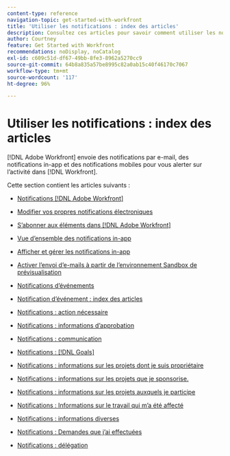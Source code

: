 ```yaml
---
content-type: reference
navigation-topic: get-started-with-workfront
title: 'Utiliser les notifications : index des articles'
description: Consultez ces articles pour savoir comment utiliser les notifications dans Adobe Workfront.
author: Courtney
feature: Get Started with Workfront
recommendations: noDisplay, noCatalog
exl-id: c609c51d-df67-49bb-8fe3-8962a5270cc9
source-git-commit: 64b8a835a57be8995c82a0ab15c40f46170c7067
workflow-type: tm+mt
source-wordcount: '117'
ht-degree: 96%

---
```


# Utiliser les notifications : index des articles

[!DNL Adobe Workfront] envoie des notifications par e-mail, des notifications in-app et des notifications mobiles pour vous alerter sur l’activité dans [!DNL Workfront].

<!-- Audited: 01/2024 -->

Cette section contient les articles suivants :

* [Notifications [!DNL Adobe Workfront]](../../workfront-basics/using-notifications/wf-notifications.md)
* [Modifier vos propres notifications électroniques](../../workfront-basics/using-notifications/activate-or-deactivate-your-own-event-notifications.md)
* [S’abonner aux éléments dans  [!DNL Adobe Workfront]](../../workfront-basics/using-notifications/subscribe-to-items-in-workfront.md)
* [Vue d’ensemble des notifications in-app](../../workfront-basics/using-notifications/in-app-notifications-overview.md)
* [Afficher et gérer les notifications in-app](../../workfront-basics/using-notifications/view-and-manage-in-app-notifications.md)
* [Activer l’envoi d’e-mails à partir de l’environnement Sandbox de prévisualisation](../../workfront-basics/using-notifications/enable-delivery-emails-from-preview-sandbox-environment.md)
* [Notifications d’événements](../../workfront-basics/using-notifications/event-notifications.md)

  <!--
  <li data-mc-conditions="QuicksilverOrClassic.Draft mode"><a href="../../workfront-basics/using-notifications/opt-out-of-email-notifications.md" class="MCXref xref" xrefformat="{para}">Opt out of email notifications</a> </li>
  -->
* [Notification d’événement : index des articles](/help/quicksilver/workfront-basics/using-notifications/event-notifications-article-index.md)
* [Notifications : action nécessaire](../../workfront-basics/using-notifications/notifications-action-needed.md)
* [Notifications : informations d’approbation](../../workfront-basics/using-notifications/notifications-approval-information.md)
* [Notifications : communication](../../workfront-basics/using-notifications/notifications-communication.md)
* [Notifications :  [!DNL Goals]](../../workfront-basics/using-notifications/notifications-goals.md)
* [Notifications : informations sur les projets dont je suis propriétaire](../../workfront-basics/using-notifications/notifications-information-about-projects-i-own.md)
* [Notifications : informations sur les projets que je sponsorise.](../../workfront-basics/using-notifications/notifications-information-about-projects-i-sponsor.md)
* [Notifications : informations sur les projets auxquels je participe](../../workfront-basics/using-notifications/notifications-information-about-projects-im-on.md)
* [Notifications : Informations sur le travail qui m’a été affecté](../../workfront-basics/using-notifications/notifications-information-about-work-assigned-to-me.md)
* [Notifications : informations diverses](../../workfront-basics/using-notifications/notifications-misc-information.md)
* [Notifications : Demandes que j’ai effectuées](../../workfront-basics/using-notifications/notifications-requests-i-have-made.md)
* [Notifications : délégation](../../workfront-basics/using-notifications/notifications-delegation.md)
